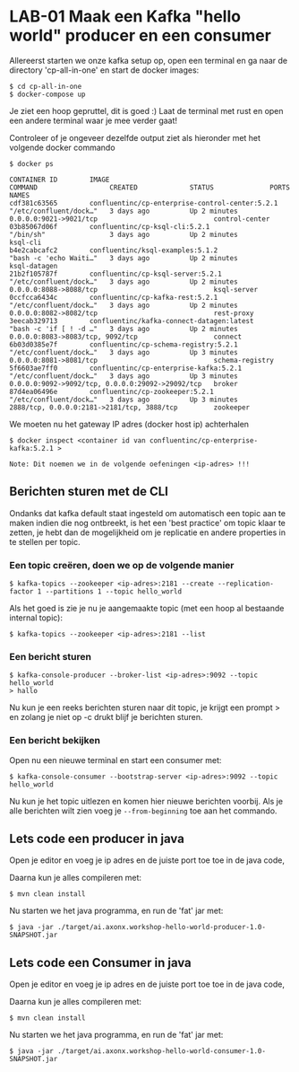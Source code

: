 # LAB-01 Maak een Kafka "hello world" producer en een consumer

Allereerst starten we onze kafka setup op, open een terminal en ga naar de directory 'cp-all-in-one' en start de docker images:

    $ cd cp-all-in-one
    $ docker-compose up

Je ziet een hoop gepruttel, dit is goed :) Laat de terminal met rust en open een andere terminal waar je mee verder gaat!

Controleer of je ongeveer dezelfde output ziet als hieronder met het volgende docker commando

    $ docker ps

    CONTAINER ID        IMAGE                                             COMMAND                  CREATED             STATUS              PORTS                                              NAMES
    cdf381c63565        confluentinc/cp-enterprise-control-center:5.2.1   "/etc/confluent/dock…"   3 days ago          Up 2 minutes        0.0.0.0:9021->9021/tcp                             control-center
    03b85067d06f        confluentinc/cp-ksql-cli:5.2.1                    "/bin/sh"                3 days ago          Up 2 minutes                                                           ksql-cli
    b4e2cabcafc2        confluentinc/ksql-examples:5.1.2                  "bash -c 'echo Waiti…"   3 days ago          Up 2 minutes                                                           ksql-datagen
    21b2f105787f        confluentinc/cp-ksql-server:5.2.1                 "/etc/confluent/dock…"   3 days ago          Up 2 minutes        0.0.0.0:8088->8088/tcp                             ksql-server
    0ccfcca6434c        confluentinc/cp-kafka-rest:5.2.1                  "/etc/confluent/dock…"   3 days ago          Up 2 minutes        0.0.0.0:8082->8082/tcp                             rest-proxy
    3eecab329713        confluentinc/kafka-connect-datagen:latest         "bash -c 'if [ ! -d …"   3 days ago          Up 2 minutes        0.0.0.0:8083->8083/tcp, 9092/tcp                   connect
    6b03d0385e7f        confluentinc/cp-schema-registry:5.2.1             "/etc/confluent/dock…"   3 days ago          Up 3 minutes        0.0.0.0:8081->8081/tcp                             schema-registry
    5f6603ae7ff0        confluentinc/cp-enterprise-kafka:5.2.1            "/etc/confluent/dock…"   3 days ago          Up 3 minutes        0.0.0.0:9092->9092/tcp, 0.0.0.0:29092->29092/tcp   broker
    87d4ea06496e        confluentinc/cp-zookeeper:5.2.1                   "/etc/confluent/dock…"   3 days ago          Up 3 minutes        2888/tcp, 0.0.0.0:2181->2181/tcp, 3888/tcp         zookeeper

We moeten nu het gateway IP adres (docker host ip) achterhalen

    $ docker inspect <container id van confluentinc/cp-enterprise-kafka:5.2.1 >

```Note: Dit noemen we in de volgende oefeningen <ip-adres> !!!```

## Berichten sturen met de CLI

Ondanks dat kafka default staat ingesteld om automatisch een topic aan te maken indien die nog ontbreekt, is het een 'best practice' om topic klaar te zetten, je hebt dan de mogelijkheid om je replicatie en andere properties in te stellen per topic.

### Een topic creëren, doen we op de volgende manier
    $ kafka-topics --zookeeper <ip-adres>:2181 --create --replication-factor 1 --partitions 1 --topic hello_world

Als het goed is zie je nu je aangemaakte topic (met een hoop al bestaande internal topic):

    $ kafka-topics --zookeeper <ip-adres>:2181 --list

### Een bericht sturen

    $ kafka-console-producer --broker-list <ip-adres>:9092 --topic hello_world
    > hallo

Nu kun je een reeks berichten sturen naar dit topic, je krijgt een prompt > en zolang je niet op <ctrl>-c drukt blijf je berichten sturen.

### Een bericht bekijken
Open nu een nieuwe terminal en start een consumer met:

    $ kafka-console-consumer --bootstrap-server <ip-adres>:9092 --topic hello_world

Nu kun je het topic uitlezen en komen hier nieuwe berichten voorbij. 
Als je alle berichten wilt zien voeg je `--from-beginning` toe aan het commando. 


## Lets code een producer in java
Open je editor en voeg je ip adres en de juiste port toe toe in de java code,

Daarna kun je alles compileren met:

    $ mvn clean install

Nu starten we het java programma, en run de 'fat' jar met:


    $ java -jar ./target/ai.axonx.workshop-hello-world-producer-1.0-SNAPSHOT.jar


## Lets code een Consumer in java
Open je editor en voeg je ip adres en de juiste port toe toe in de java code,

Daarna kun je alles compileren met:

    $ mvn clean install

Nu starten we het java programma, en run de 'fat' jar met:


    $ java -jar ./target/ai.axonx.workshop-hello-world-consumer-1.0-SNAPSHOT.jar

